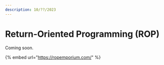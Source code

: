 ```yaml
---
description: 10/??/2023
---
```


# Return-Oriented Programming (ROP)

Coming soon.

{% embed url="https://ropemporium.com/" %}
